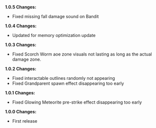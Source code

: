 **1.0.5 Changes:**

* Fixed missing fall damage sound on Bandit

**1.0.4 Changes:**

* Updated for memory optimization update

**1.0.3 Changes:**

* Fixed Scorch Worm aoe zone visuals not lasting as long as the actual damage zone.

**1.0.2 Changes:**

* Fixed interactable outlines randomly not appearing
* Fixed Grandparent spawn effect disappearing too early

**1.0.1 Changes:**

* Fixed Glowing Meteorite pre-strike effect disappearing too early

**1.0.0 Changes:**

* First release